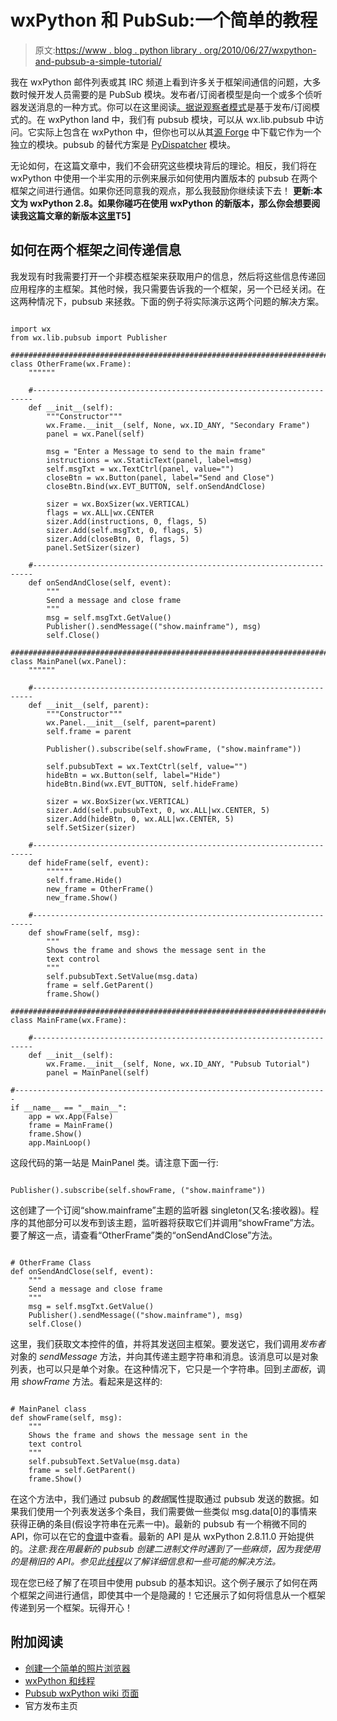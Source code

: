 # wxPython 和 PubSub:一个简单的教程

> 原文:[https://www . blog . python library . org/2010/06/27/wxpython-and-pubsub-a-simple-tutorial/](https://www.blog.pythonlibrary.org/2010/06/27/wxpython-and-pubsub-a-simple-tutorial/)

我在 wxPython 邮件列表或其 IRC 频道上看到许多关于框架间通信的问题，大多数时候开发人员需要的是 PubSub 模块。发布者/订阅者模型是向一个或多个侦听器发送消息的一种方式。你可以在这里阅读[。据说](http://en.wikipedia.org/wiki/Publish/subscribe)[观察者模式](http://en.wikipedia.org/wiki/Observer_pattern)是基于发布/订阅模式的。在 wxPython land 中，我们有 pubsub 模块，可以从 wx.lib.pubsub 中访问。它实际上包含在 wxPython 中，但你也可以从其[源 Forge](http://pubsub.sourceforge.net/) 中下载它作为一个独立的模块。pubsub 的替代方案是 [PyDispatcher](http://pypi.python.org/pypi/PyDispatcher/2.0.1) 模块。

无论如何，在这篇文章中，我们不会研究这些模块背后的理论。相反，我们将在 wxPython 中使用一个半实用的示例来展示如何使用内置版本的 pubsub 在两个框架之间进行通信。如果你还同意我的观点，那么我鼓励你继续读下去！
 **更新:本文为 wxPython 2.8。如果你碰巧在使用 wxPython 的新版本，那么你会想要阅读我这篇文章的新版本[这里](https://www.blog.pythonlibrary.org/2019/03/28/wxpython-4-and-pubsub/)T5】**

## 如何在两个框架之间传递信息

我发现有时我需要打开一个非模态框架来获取用户的信息，然后将这些信息传递回应用程序的主框架。其他时候，我只需要告诉我的一个框架，另一个已经关闭。在这两种情况下，pubsub 来拯救。下面的例子将实际演示这两个问题的解决方案。

```

import wx
from wx.lib.pubsub import Publisher

########################################################################
class OtherFrame(wx.Frame):
    """"""

    #----------------------------------------------------------------------
    def __init__(self):
        """Constructor"""
        wx.Frame.__init__(self, None, wx.ID_ANY, "Secondary Frame")
        panel = wx.Panel(self)

        msg = "Enter a Message to send to the main frame"
        instructions = wx.StaticText(panel, label=msg)
        self.msgTxt = wx.TextCtrl(panel, value="")
        closeBtn = wx.Button(panel, label="Send and Close")
        closeBtn.Bind(wx.EVT_BUTTON, self.onSendAndClose)

        sizer = wx.BoxSizer(wx.VERTICAL)
        flags = wx.ALL|wx.CENTER
        sizer.Add(instructions, 0, flags, 5)
        sizer.Add(self.msgTxt, 0, flags, 5)
        sizer.Add(closeBtn, 0, flags, 5)
        panel.SetSizer(sizer)

    #----------------------------------------------------------------------
    def onSendAndClose(self, event):
        """
        Send a message and close frame
        """
        msg = self.msgTxt.GetValue()
        Publisher().sendMessage(("show.mainframe"), msg)
        self.Close()

########################################################################
class MainPanel(wx.Panel):
    """"""

    #----------------------------------------------------------------------
    def __init__(self, parent):
        """Constructor"""
        wx.Panel.__init__(self, parent=parent)
        self.frame = parent

        Publisher().subscribe(self.showFrame, ("show.mainframe"))

        self.pubsubText = wx.TextCtrl(self, value="")
        hideBtn = wx.Button(self, label="Hide")
        hideBtn.Bind(wx.EVT_BUTTON, self.hideFrame)

        sizer = wx.BoxSizer(wx.VERTICAL)
        sizer.Add(self.pubsubText, 0, wx.ALL|wx.CENTER, 5)
        sizer.Add(hideBtn, 0, wx.ALL|wx.CENTER, 5)
        self.SetSizer(sizer)

    #----------------------------------------------------------------------
    def hideFrame(self, event):
        """"""
        self.frame.Hide()
        new_frame = OtherFrame()
        new_frame.Show()

    #----------------------------------------------------------------------
    def showFrame(self, msg):
        """
        Shows the frame and shows the message sent in the
        text control
        """
        self.pubsubText.SetValue(msg.data)
        frame = self.GetParent()
        frame.Show()

########################################################################
class MainFrame(wx.Frame):

    #----------------------------------------------------------------------
    def __init__(self):
        wx.Frame.__init__(self, None, wx.ID_ANY, "Pubsub Tutorial")
        panel = MainPanel(self)

#----------------------------------------------------------------------
if __name__ == "__main__":
    app = wx.App(False)
    frame = MainFrame()
    frame.Show()
    app.MainLoop()

```

这段代码的第一站是 MainPanel 类。请注意下面一行:

```

Publisher().subscribe(self.showFrame, ("show.mainframe"))

```

这创建了一个订阅“show.mainframe”主题的监听器 singleton(又名:接收器)。程序的其他部分可以发布到该主题，监听器将获取它们并调用“showFrame”方法。要了解这一点，请查看“OtherFrame”类的“onSendAndClose”方法。

```

# OtherFrame Class
def onSendAndClose(self, event):
    """
    Send a message and close frame
    """
    msg = self.msgTxt.GetValue()
    Publisher().sendMessage(("show.mainframe"), msg)
    self.Close()

```

这里，我们获取文本控件的值，并将其发送回主框架。要发送它，我们调用*发布者*对象的 *sendMessage* 方法，并向其传递主题字符串和消息。该消息可以是对象列表，也可以只是单个对象。在这种情况下，它只是一个字符串。回到*主面板*，调用 *showFrame* 方法。看起来是这样的:

```

# MainPanel class
def showFrame(self, msg):
    """
    Shows the frame and shows the message sent in the
    text control
    """
    self.pubsubText.SetValue(msg.data)
    frame = self.GetParent()
    frame.Show()

```

在这个方法中，我们通过 pubsub 的*数据*属性提取通过 pubsub 发送的数据。如果我们使用一个列表发送多个条目，我们需要做一些类似 msg.data[0]的事情来获得正确的条目(假设字符串在元素一中)。最新的 pubsub 有一个稍微不同的 API，你可以在它的[食谱](http://pubsub.sourceforge.net/recipes/upgrade_v1tov3.html)中查看。最新的 API 是从 wxPython 2.8.11.0 开始提供的。*注意:我在用最新的 pubsub 创建二进制文件时遇到了一些麻烦，因为我使用的是稍旧的 API。参见此[线程](http://groups.google.com/group/wxpython-users/browse_thread/thread/d448a42abdae3e69/318cc65f2b54348f?lnk=gst&q=pubsub#318cc65f2b54348f)以了解详细信息和一些可能的解决方法。*

现在您已经了解了在项目中使用 pubsub 的基本知识。这个例子展示了如何在两个框架之间进行通信，即使其中一个是隐藏的！它还展示了如何将信息从一个框架传递到另一个框架。玩得开心！

## 附加阅读

*   [创建一个简单的照片浏览器](https://www.blog.pythonlibrary.org/2010/03/26/creating-a-simple-photo-viewer-with-wxpython/)
*   [wxPython 和线程](https://www.blog.pythonlibrary.org/2010/05/22/wxpython-and-threads/)
*   [Pubsub wxPython wiki 页面](http://wiki.wxpython.org/WxLibPubSub)
*   官方发布主页